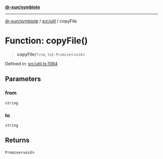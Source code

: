 [**@-xun/symbiote**](../../../README.md)

***

[@-xun/symbiote](../../../README.md) / [src/util](../README.md) / copyFile

# Function: copyFile()

> **copyFile**(`from`, `to`): `Promise`\<`void`\>

Defined in: [src/util.ts:1064](https://github.com/Xunnamius/symbiote/blob/520897b087b8e240c6e7c9236ad875776c29a907/src/util.ts#L1064)

## Parameters

### from

`string`

### to

`string`

## Returns

`Promise`\<`void`\>
